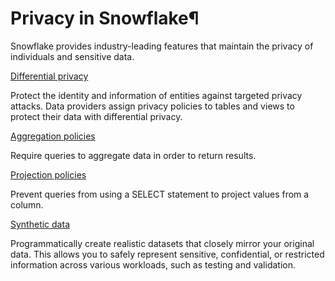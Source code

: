 # Privacy in Snowflake¶

Snowflake provides industry-leading features that maintain the privacy of
individuals and sensitive data.

[Differential privacy](user-guide/diff-privacy/differential-privacy-overview)

    

Protect the identity and information of entities against targeted privacy
attacks. Data providers assign privacy policies to tables and views to protect
their data with differential privacy.

[Aggregation policies](user-guide/aggregation-policies)

    

Require queries to aggregate data in order to return results.

[Projection policies](user-guide/projection-policies)

    

Prevent queries from using a SELECT statement to project values from a column.

[Synthetic data](user-guide/synthetic-data)

    

Programmatically create realistic datasets that closely mirror your original
data. This allows you to safely represent sensitive, confidential, or
restricted information across various workloads, such as testing and
validation.

